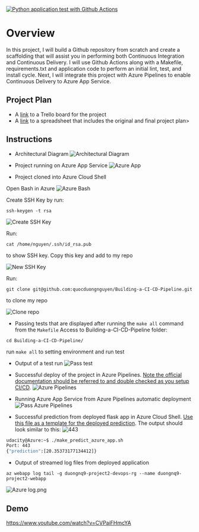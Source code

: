 [![Python application test with Github Actions](https://github.com/quocduongnguyen/Building-a-CI-CD-Pipeline/actions/workflows/main.yml/badge.svg)](https://github.com/quocduongnguyen/Building-a-CI-CD-Pipeline/actions/workflows/main.yml)

# Overview
In this project, I will build a Github repository from scratch and create a scaffolding that will assist you in performing both Continuous Integration and Continuous Delivery. I will use Github Actions along with a Makefile, requirements.txt and application code to perform an initial lint, test, and install cycle. Next,  I will integrate this project with Azure Pipelines to enable Continuous Delivery to Azure App Service.

## Project Plan
* A [link](https://trello.com/b/ZuxaG9er/building-a-ci-cd-pipeline) to a Trello board for the project
* A [link](Project%202%20DevOps%20Worksheet.xlsx) to a spreadsheet that includes the original and final project plan>

## Instructions
* Architectural Diagram
![Architectural Diagram](Architectural%20Diagram.png)

* Project running on Azure App Service
![Azure App](Azure%20App.png)

* Project cloned into Azure Cloud Shell

Open Bash in Azure
![Azure Bash](Azure%20Bash.png)

Create SSH Key by run: 
```
ssh-keygen -t rsa
```
![Create SSH Key](Create%20SSH%20Key.png)

Run:
```
cat /home/nguyen/.ssh/id_rsa.pub
```
to show SSH key. Copy this key and add to my repo

![New SSH Key](New%20SSH%20Key.png)

Run: 
```
git clone git@github.com:quocduongnguyen/Building-a-CI-CD-Pipeline.git
```
to clone my repo

![Clone repo](Cloned%20project%20by%20SSH%20key.png)

* Passing tests that are displayed after running the `make all` command from the `Makefile`
Access to Building-a-CI-CD-Pipeline folder:
```
cd Building-a-CI-CD-Pipeline/
```
run `make all` to setting environment and run test

* Output of a test run
![Pass test](Passed%20tests.png)

* Successful deploy of the project in Azure Pipelines.  [Note the official documentation should be referred to and double checked as you setup CI/CD](https://docs.microsoft.com/en-us/azure/devops/pipelines/ecosystems/python-webapp?view=azure-devops).
![Azure Pipelines](Azure%20Pipelines.png)

* Running Azure App Service from Azure Pipelines automatic deployment
![Pass Azure Pipelines](Pass%20Azure%20Pipelines.png)

* Successful prediction from deployed flask app in Azure Cloud Shell.  [Use this file as a template for the deployed prediction](https://github.com/udacity/nd082-Azure-Cloud-DevOps-Starter-Code/blob/master/C2-AgileDevelopmentwithAzure/project/starter_files/flask-sklearn/make_predict_azure_app.sh).
The output should look similar to this:
![443](443.png)

```bash
udacity@Azure:~$ ./make_predict_azure_app.sh
Port: 443
{"prediction":[20.35373177134412]}
```

* Output of streamed log files from deployed application
```
az webapp log tail -g duongnq9-project2-devops-rg --name duongnq9-project2-webapp
```
![Azure log.png](Azure%20log.png)
> 


## Demo 
https://www.youtube.com/watch?v=CVPaiFHmcYA


